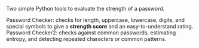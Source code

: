 Two simple Python tools to evaluate the strength of a password.  

Password Checker: checks for length, uppercase, lowercase, digits, and special symbols to give a **strength score** and an easy-to-understand rating.
Password Checker2: checks against common passwords, estimating entropy, and detecting repeated characters or common patterns.
